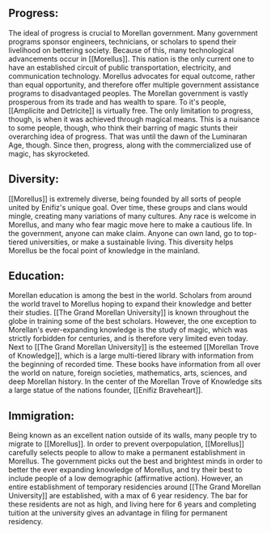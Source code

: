 ## Progress:
The ideal of progress is crucial to Morellan government. Many government programs sponsor engineers, technicians, or scholars to spend their livelihood on bettering society. Because of this, many technological advancements occur in [[Morellus]]. This nation is the only current one to have an established circuit of public transportation, electricity, and communication technology. Morellus advocates for equal outcome, rather than equal opportunity, and therefore offer multiple government assistance programs to disadvantaged peoples. The Morellan government is vastly prosperous from its trade and has wealth to spare. To it's people, [[Amplicite and Detricite]] is virtually free. The only limitation to progress, though, is when it was achieved through magical means. This is a nuisance to some people, though, who think their barring of magic stunts their overarching idea of progress. That was until the dawn of the Luminaran Age, though. Since then, progress, along with the commercialized use of magic, has skyrocketed.

## Diversity:
[[Morellus]] is extremely diverse, being founded by all sorts of people united by Enifiz's unique goal. Over time, these groups and clans would mingle, creating many variations of many cultures. Any race is welcome in Morellus, and many who fear magic move here to make a cautious life. In the government, anyone can make claim. Anyone can own land, go to top-tiered universities, or make a sustainable living. This diversity helps Morellus be the focal point of knowledge in the mainland.

## Education:
Morellan education is among the best in the world. Scholars from around the world travel to Morellus hoping to expand their knowledge and better their studies. [[The Grand Morellan University]] is known throughout the globe in training some of the best scholars. However, the one exception to Morellan's ever-expanding knowledge is the study of magic, which was strictly forbidden for centuries, and is therefore very limited even today. Next to [[The Grand Morellan University]] is the esteemed [[Morellan Trove of Knowledge]], which is a large multi-tiered library with information from the beginning of recorded time. These books have information from all over the world on nature, foreign societies, mathematics, arts, sciences, and deep Morellan history. In the center of the Morellan Trove of Knowledge sits a large statue of the nations founder, [[Enifiz Braveheart]].

## Immigration:
Being known as an excellent nation outside of its walls, many people try to migrate to [[Morellus]]. In order to prevent overpopulation, [[Morellus]] carefully selects people to allow to make a permanent establishment in Morellus. The government picks out the best and brightest minds in order to better the ever expanding knowledge of Morellus, and try their best to include people of a low demographic (affirmative action). However, an entire establishment of temporary residencies around [[The Grand Morellan University]] are established, with a max of 6 year residency. The bar for these residents are not as high, and living here for 6 years and completing tuition at the university gives an advantage in filing for permanent residency.